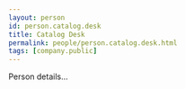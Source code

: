 ```yaml
---
layout: person
id: person.catalog.desk
title: Catalog Desk
permalink: people/person.catalog.desk.html
tags: [company.public]
---
```


Person details...